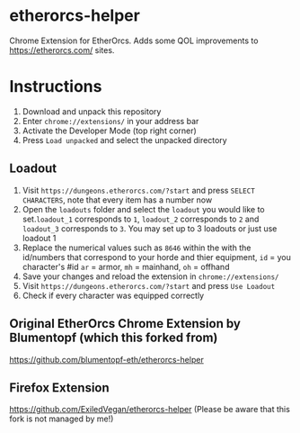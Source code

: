 # etherorcs-helper

Chrome Extension for EtherOrcs. Adds some QOL improvements to https://etherorcs.com/ sites.

# Instructions

1. Download and unpack this repository
2. Enter `chrome://extensions/` in your address bar
3. Activate the Developer Mode (top right corner)
4. Press `Load unpacked` and select the unpacked directory

## Loadout

1. Visit `https://dungeons.etherorcs.com/?start` and press `SELECT CHARACTERS`, note that every item has a number now
2. Open the `loadouts` folder and select the `loadout` you would like to set.`loadout_1` corresponds to `1`, `loadout_2` corresponds to `2` and `loadout_3` corresponds to `3`. You may set up to 3 loadouts or just use loadout 1
3. Replace the numerical values such as `8646` within the with the id/numbers that correspond to your horde and thier equipment, `id` = you character's #id `ar` = armor, `mh` = mainhand, `oh` = offhand
4. Save your changes and reload the extension in `chrome://extensions/`
5. Visit `https://dungeons.etherorcs.com/?start` and press `Use Loadout`
6. Check if every character was equipped correctly

## Original EtherOrcs Chrome Extension by Blumentopf (which this forked from)

https://github.com/blumentopf-eth/etherorcs-helper

## Firefox Extension

https://github.com/ExiledVegan/etherorcs-helper (Please be aware that this fork is not managed by me!)
